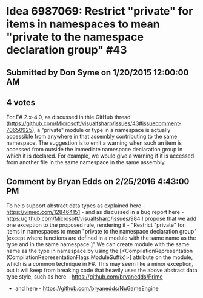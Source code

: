 # Idea 6987069: Restrict "private" for items in namespaces to mean "private to the namespace declaration group" #43 #

## Submitted by Don Syme on 1/20/2015 12:00:00 AM

## 4 votes

For F# 2.x-4.0, as discussed in thie GitHub thread (https://github.com/Microsoft/visualfsharp/issues/43#issuecomment-70650925), a "private" module or type in a namespace is actually accessible from anywhere in that assembly contributing to the same namespace.
The suggestion is to emit a warning when such an item is accessed from outside the immediate namespace declaration group in which it is declared. For example, we would give a warning if it is accessed from another file in the same namespace in the same assembly.




## Comment by Bryan Edds on 2/25/2016 4:43:00 PM

To help support abstract data types as explained here - https://vimeo.com/128464151 - and as discussed in a bug report here - https://github.com/Microsoft/visualfsharp/issues/984
I propose that we add one exception to the proposed rule, rendering it -
"Restrict "private" for items in namespaces to mean "private to the namespace declaration group" [except where functions are defined in a module with the same name as the type and in the same namespace.]"
We can create module with the same name as the type in namespace by using the [<CompilationRepresentation (CompilationRepresentationFlags.ModuleSuffix)>] attribute on the module, which is a common technique in F#.
This may seem like a minor exception, but it will keep from breaking code that heavily uses the above abstract data type style, such as here - https://github.com/bryanedds/Prime
- and here - https://github.com/bryanedds/NuGameEngine

